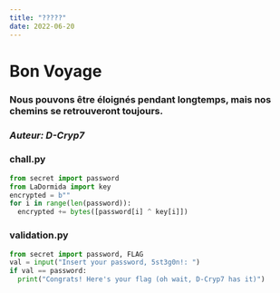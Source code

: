 ```yaml
---
title: "?????"
date: 2022-06-20
---
```


# Bon Voyage
### Nous pouvons être éloignés pendant longtemps, mais nos chemins se retrouveront toujours.
### _Auteur: D-Cryp7_

### chall.py
```python
from secret import password
from LaDormida import key
encrypted = b""
for i in range(len(password)):
  encrypted += bytes([password[i] ^ key[i]])
```

### validation.py
```python
from secret import password, FLAG
val = input("Insert your password, 5st3g0n!: ")
if val == password:
  print("Congrats! Here's your flag (oh wait, D-Cryp7 has it)")
```
